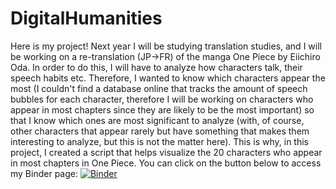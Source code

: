 # DigitalHumanities
Here is my project! Next year I will be studying translation studies, and I will be working on a re-translation (JP->FR) of the manga One Piece by Eiichiro Oda. 
In order to do this, I will have to analyze how characters talk, their speech habits etc.
Therefore, I wanted to know which characters appear the most (I couldn't find a database online that tracks the amount of speech bubbles for each character, therefore I will be working on characters who appear in most chapters since they are likely to be the most important) so that I know which ones are most significant to analyze (with, of course, other characters that appear rarely but have something that makes them interesting to analyze, but this is not the matter here).
This is why, in this project, I created a script that helps visualize the 20 characters who appear in most chapters in One Piece.
You can click on the button below to access my Binder page:
[![Binder](https://mybinder.org/badge_logo.svg)](https://mybinder.org/v2/gh/mary-d-lou/DigitalHumanities/HEAD)
